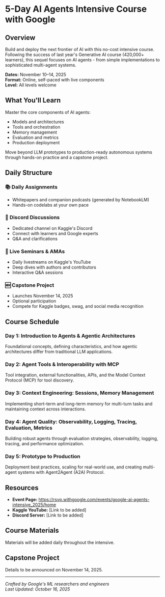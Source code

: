 
# 5-Day AI Agents Intensive Course with Google

## Overview

Build and deploy the next frontier of AI with this no-cost intensive course. Following the success of last year's Generative AI course (420,000+ learners), this sequel focuses on AI agents - from simple implementations to sophisticated multi-agent systems.

**Dates:** November 10–14, 2025  
**Format:** Online, self-paced with live components  
**Level:** All levels welcome

## What You'll Learn

Master the core components of AI agents:
- Models and architectures
- Tools and orchestration
- Memory management
- Evaluation and metrics
- Production deployment

Move beyond LLM prototypes to production-ready autonomous systems through hands-on practice and a capstone project.

## Daily Structure

### 📚 Daily Assignments
- Whitepapers and companion podcasts (generated by NotebookLM)
- Hands-on codelabs at your own pace

### 💬 Discord Discussions
- Dedicated channel on Kaggle's Discord
- Connect with learners and Google experts
- Q&A and clarifications

### 🎥 Live Seminars & AMAs
- Daily livestreams on Kaggle's YouTube
- Deep dives with authors and contributors
- Interactive Q&A sessions

### 🆕 Capstone Project
- Launches November 14, 2025
- Optional participation
- Compete for Kaggle badges, swag, and social media recognition

## Course Schedule

### Day 1: Introduction to Agents & Agentic Architectures
Foundational concepts, defining characteristics, and how agentic architectures differ from traditional LLM applications.

### Day 2: Agent Tools & Interoperability with MCP
Tool integration, external functionalities, APIs, and the Model Context Protocol (MCP) for tool discovery.

### Day 3: Context Engineering: Sessions, Memory Management
Implementing short-term and long-term memory for multi-turn tasks and maintaining context across interactions.

### Day 4: Agent Quality: Observability, Logging, Tracing, Evaluation, Metrics
Building robust agents through evaluation strategies, observability, logging, tracing, and performance optimization.

### Day 5: Prototype to Production
Deployment best practices, scaling for real-world use, and creating multi-agent systems with Agent2Agent (A2A) Protocol.

## Resources

- **Event Page:** https://rsvp.withgoogle.com/events/google-ai-agents-intensive_2025/home
- **Kaggle YouTube:** [Link to be added]
- **Discord Server:** [Link to be added]

## Course Materials

Materials will be added daily throughout the intensive.

## Capstone Project

Details to be announced on November 14, 2025.

---

*Crafted by Google's ML researchers and engineers*  
*Last Updated: October 16, 2025*
